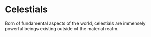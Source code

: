 # Celestials
Born of fundamental aspects of the world, celestials are immensely powerful beings existing outside of the material realm.
